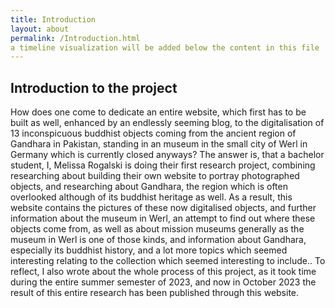 ```yaml
---
title: Introduction
layout: about
permalink: /Introduction.html
a timeline visualization will be added below the content in this file
---
```


## Introduction to the project
How does one come to dedicate an entire website, which first has to be built as well, enhanced by an endlessly seeming blog, to the digitalisation of 13 inconspicuous buddhist objects coming from the ancient region of Gandhara in Pakistan, standing in an museum in the small city of Werl in Germany which is currently closed anyways? The answer is, that a bachelor student, I, Melissa Rogalski is doing their first research project, combining researching about building their own website to portray photographed objects, and researching about Gandhara, the region which is often overlooked although of its buddhist heritage as well. 
As a result, this website contains the pictures of these now digitalised objects, and further information about the museum in Werl, an attempt to find out where these objects come from, as well as about mission museums generally as the museum in Werl is one of those kinds, and information about Gandhara, especially its buddhist history, and a lot more topics which seemed interesting relating to the collection which seemed interesting to include.. 
To reflect, I also wrote about the whole process of this project, as it took time during the entire summer semester of 2023, and now in October 2023 the result of this entire research has been published through this website.

